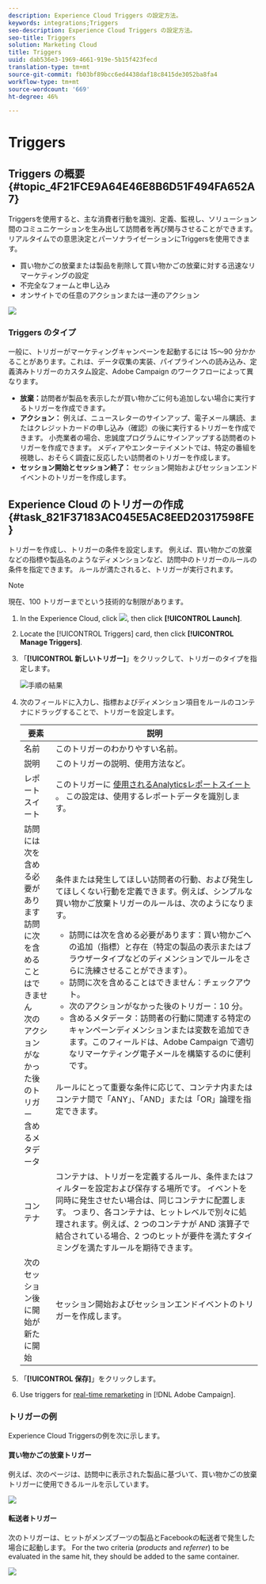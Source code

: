 ```yaml
---
description: Experience Cloud Triggers の設定方法。
keywords: integrations;Triggers
seo-description: Experience Cloud Triggers の設定方法。
seo-title: Triggers
solution: Marketing Cloud
title: Triggers
uuid: dab536e3-1969-4661-919e-5b15f423fecd
translation-type: tm+mt
source-git-commit: fb03bf89bcc6ed4438daf18c8415de3052ba8fa4
workflow-type: tm+mt
source-wordcount: '669'
ht-degree: 46%

---
```



# Triggers

## Triggers の概要 {#topic_4F21FCE9A64E46E8B6D51F494FA652A7}

Triggersを使用すると、主な消費者行動を識別、定義、監視し、ソリューション間のコミュニケーションを生み出して訪問者を再び関与させることができます。 リアルタイムでの意思決定とパーソナライゼーションにTriggersを使用できます。

* 買い物かごの放棄または製品を削除して買い物かごの放棄に対する迅速なリマーケティングの設定
* 不完全なフォームと申し込み
* オンサイトでの任意のアクションまたは一連のアクション

![](assets/trigger-abandonment-2.png)

### Triggers のタイプ

一般に、トリガーがマーケティングキャンペーンを起動するには 15～90 分かかることがあります。これは、データ収集の実装、パイプラインへの読み込み、定義済みトリガーのカスタム設定、Adobe Campaign のワークフローによって異なります。

* **放棄：**&#x200B;訪問者が製品を表示したが買い物かごに何も追加しない場合に実行するトリガーを作成できます。
* **アクション：** 例えば、ニュースレターのサインアップ、電子メール購読、またはクレジットカードの申し込み（確認）の後に実行するトリガーを作成できます。 小売業者の場合、忠誠度プログラムにサインアップする訪問者のトリガーを作成できます。 メディアやエンターテイメントでは、特定の番組を視聴し、おそらく調査に反応したい訪問者のトリガーを作成します。
* **セッション開始とセッション終了：** セッション開始およびセッションエンドイベントのトリガーを作成します。

## Experience Cloud のトリガーの作成 {#task_821F37183AC045E5AC8EED20317598FE}

トリガーを作成し、トリガーの条件を設定します。 例えば、買い物かごの放棄などの指標や製品名のようなディメンションなど、訪問中のトリガーのルールの条件を指定できます。 ルールが満たされると、トリガーが実行されます。

>[!NOTE]
>
>現在、100 トリガーまでという技術的な制限があります。

1. In the Experience Cloud, click ![](assets/menu-icon.png), then click **[!UICONTROL Launch]**.
2. Locate the [!UICONTROL Triggers] card, then click **[!UICONTROL Manage Triggers]**.
3. 「**[!UICONTROL 新しいトリガー]**」をクリックして、トリガーのタイプを指定します。

   ![手順の結果](assets/add-trigger.png)

4. 次のフィールドに入力し、指標およびディメンション項目をルールのコンテナにドラッグすることで、トリガーを設定します。

   | 要素 | 説明 |
   |--- |--- |
   | 名前 | このトリガーのわかりやすい名前。 |
   | 説明 | このトリガーの説明、使用方法など。 |
   | レポートスイート | このトリガーに [使用されるAnalyticsレポートスイート](https://docs.adobe.com/content/help/ja-JP/analytics/admin/manage-report-suites/report-suites-admin.html) 。 この設定は、使用するレポートデータを識別します。 |
   | 訪問には次を含める必要があります<br>訪問に次を含めることはできません<br>次のアクションがなかった後のトリガー<br>含めるメタデータ | 条件または発生してほしい訪問者の行動、および発生してほしくない行動を定義できます。例えば、シンプルな買い物かご放棄トリガーのルールは、次のようになります。<ul><li>訪問には次を含める必要があります：買い物かごへの追加（指標）と存在（特定の製品の表示またはブラウザータイプなどのディメンションでルールをさらに洗練させることができます）。</li><li>訪問に次を含めることはできません：チェックアウト。</li><li>次のアクションがなかった後のトリガー：10 分。</li><li>含めるメタデータ：訪問者の行動に関連する特定のキャンペーンディメンションまたは変数を追加できます。このフィールドは、Adobe Campaign で適切なリマーケティング電子メールを構築するのに便利です。</li></ul><br>ルールにとって重要な条件に応じて、コンテナ内またはコンテナ間で「ANY」、「AND」または「OR」論理を指定できます。 |
   | コンテナ | コンテナは、トリガーを定義するルール、条件またはフィルターを設定および保存する場所です。 イベントを同時に発生させたい場合は、同じコンテナに配置します。 つまり、各コンテナは、ヒットレベルで別々に処理されます。例えば、2 つのコンテナが AND 演算子で結合されている場合、2 つのヒットが要件を満たすタイミングを満たすルールを期待できます。 |
   | 次のセッション後に開始が新たに開始 | セッション開始およびセッションエンドイベントのトリガーを作成します。 |

5. 「**[!UICONTROL 保存]**」をクリックします。
6. Use triggers for [real-time remarketing](https://docs.campaign.adobe.com/doc/standard/en/EMA_Transactional_messaging_Marketing_Cloud_Triggers.html) in [!DNL Adobe Campaign].

### トリガーの例

Experience Cloud Triggersの例を次に示します。

#### 買い物かごの放棄トリガー

例えば、次のページは、訪問中に表示された製品に基づいて、買い物かごの放棄トリガーに使用できるルールを示しています。

![](assets/abandonment-trigger.png)

#### 転送者トリガー

次のトリガーは、ヒットがメンズブーツの製品とFacebookの転送者で発生した場合に起動します。 For the two criteria (*products* and *referrer*) to be evaluated in the same hit, they should be added to the same container.

![](assets/fb-boots-promo.png)
